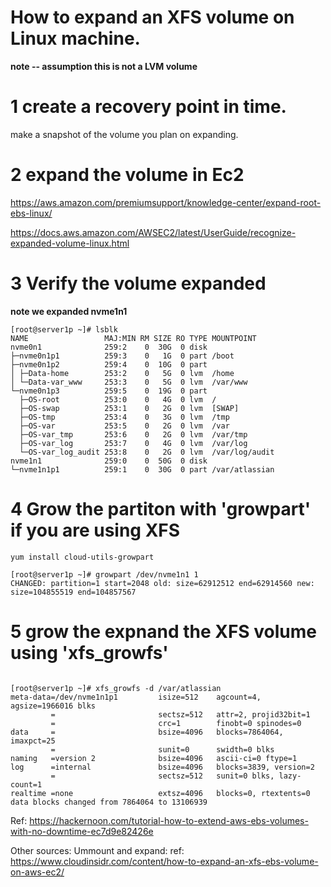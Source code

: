 # How to expand an XFS volume on Linux machine.
**note -- assumption this is not a LVM volume**

# 1 create a recovery point in time.
make a snapshot of the volume you plan on expanding.

# 2  expand the volume in Ec2

https://aws.amazon.com/premiumsupport/knowledge-center/expand-root-ebs-linux/

https://docs.aws.amazon.com/AWSEC2/latest/UserGuide/recognize-expanded-volume-linux.html

# 3 Verify the volume expanded

**note we expanded nvme1n1**

```
[root@server1p ~]# lsblk
NAME                 MAJ:MIN RM SIZE RO TYPE MOUNTPOINT
nvme0n1              259:2    0  30G  0 disk
├─nvme0n1p1          259:3    0   1G  0 part /boot
├─nvme0n1p2          259:4    0  10G  0 part
│ ├─Data-home        253:2    0   5G  0 lvm  /home
│ └─Data-var_www     253:3    0   5G  0 lvm  /var/www
└─nvme0n1p3          259:5    0  19G  0 part
  ├─OS-root          253:0    0   4G  0 lvm  /
  ├─OS-swap          253:1    0   2G  0 lvm  [SWAP]
  ├─OS-tmp           253:4    0   3G  0 lvm  /tmp
  ├─OS-var           253:5    0   2G  0 lvm  /var
  ├─OS-var_tmp       253:6    0   2G  0 lvm  /var/tmp
  ├─OS-var_log       253:7    0   4G  0 lvm  /var/log
  └─OS-var_log_audit 253:8    0   2G  0 lvm  /var/log/audit
nvme1n1              259:0    0  50G  0 disk
└─nvme1n1p1          259:1    0  30G  0 part /var/atlassian
```

# 4  Grow the partiton with 'growpart' if you are using XFS

```
yum install cloud-utils-growpart

[root@server1p ~]# growpart /dev/nvme1n1 1
CHANGED: partition=1 start=2048 old: size=62912512 end=62914560 new: size=104855519 end=104857567
```

# 5 grow the expnand the XFS volume using 'xfs_growfs'

```

[root@server1p ~]# xfs_growfs -d /var/atlassian
meta-data=/dev/nvme1n1p1         isize=512    agcount=4, agsize=1966016 blks
         =                       sectsz=512   attr=2, projid32bit=1
         =                       crc=1        finobt=0 spinodes=0
data     =                       bsize=4096   blocks=7864064, imaxpct=25
         =                       sunit=0      swidth=0 blks
naming   =version 2              bsize=4096   ascii-ci=0 ftype=1
log      =internal               bsize=4096   blocks=3839, version=2
         =                       sectsz=512   sunit=0 blks, lazy-count=1
realtime =none                   extsz=4096   blocks=0, rtextents=0
data blocks changed from 7864064 to 13106939
```





Ref: https://hackernoon.com/tutorial-how-to-extend-aws-ebs-volumes-with-no-downtime-ec7d9e82426e

Other sources:
Ummount and expand: 
ref: https://www.cloudinsidr.com/content/how-to-expand-an-xfs-ebs-volume-on-aws-ec2/